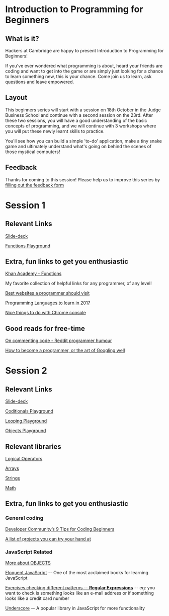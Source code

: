 Introduction to Programming for Beginners
===
## What is it?
Hackers at Cambridge are happy to present Introduction to Programming for Beginners! 

If you've ever wondered what programming is about, heard your friends are coding and want to get into the game or are simply just looking for a chance to learn something new, this is your chance. 
Come join us to learn, ask questions and leave empowered. 

## Layout
This beginners series will start with a session on 18th October in the Judge Business School and continue with a second session on the 23rd. 
After these two sessions, you will have a good understanding of the basic concepts of programming, and we will continue with 3 workshops where you will put these newly learnt skills to practice.

You'll see how you can build a simple 'to-do' application, make a tiny snake game and ultimately understand what's going on behind the scenes of those mystical computers! 

## Feedback
Thanks for coming to this session! Please help us to improve this series by [filling out the feedback form](https://goo.gl/ogARhQ)

# Session 1
## Relevant Links
[Slide-deck](https://docs.google.com/presentation/d/10VeyoN7EzxfezPjInAda_uEBZ1yp1UkY7z8ST78Do8Q/edit?usp=sharing)

[Functions Playground](https://repl.it/Lt54/13)


## Extra, fun links to get you enthusiastic
[Khan Academy - Functions](https://www.khanacademy.org/computing/computer-programming/pjs-documentation)

My favorite collection of helpful links for any programmer, of any level!

[Best websites a programmer should visit](https://github.com/sdmg15/Best-websites-a-programmer-should-visit#coding-practice-for-beginners)

[Programming Languages to learn in 2017](https://usersnap.com/blog/programming-languages-2017/)

[Nice things to do with Chrome console](https://medium.freecodecamp.org/10-tips-to-maximize-your-javascript-debugging-experience-b69a75859329)

## Good reads for free-time
[On commenting code - Reddit programmer humour](https://www.reddit.com/r/ProgrammerHumor/comments/76obfy/commenting_your_code/)

[How to become a programmer, or the art of Googling well](https://okepi.wordpress.com/2014/08/21/how-to-become-a-programmer-or-the-art-of-googling-well/)

# Session 2 
## Relevant Links
[Slide-deck](https://docs.google.com/presentation/d/18V0uwAo75aF__q3bXJjqIyoaTEbWHMZGU5hipXScP9k/edit?usp=sharing)

[Coditionals Playground](https://repl.it/Mzws/21)

[Looping Playground](https://repl.it/NDc7/26)

[Objects Playground](https://repl.it/NDa4/28)


## Relevant libraries 

[Logical Operators](https://developer.mozilla.org/en-US/docs/Web/JavaScript/Reference/Operators/Logical_Operators)

[Arrays](https://developer.mozilla.org/en-US/docs/Web/JavaScript/Reference/Global_Objects/Array)

[Strings](https://developer.mozilla.org/en-US/docs/Web/JavaScript/Reference/Global_Objects/String)

[Math](https://developer.mozilla.org/ro/docs/Web/JavaScript/Reference/Global_Objects/Math)


## Extra, fun links to get you enthusiastic
### General coding
[Developer Community’s 9 Tips for Coding Beginners](https://www.codementor.io/learn-programming/tips-on-becoming-a-software-engineer)

[A list of projects you can try your hand at](https://github.com/karan/Projects/)

### JavaScript Related
[More about OBJECTS](https://javascript.info/object)

[Eloquent JavaScript](http://eloquentjavascript.net/index.html) -- One of the most acclaimed books for learning JavaScript

[Exercises checking different patterns -- **Regular Expressions**](https://www.w3resource.com/javascript-exercises/javascript-regexp-exercises.php) -- eg: you want to check is something looks like an e-mail address or if something looks like a credit card number

[Underscore](http://underscorejs.org/) -- A popular library in JavaScript for more functionality
